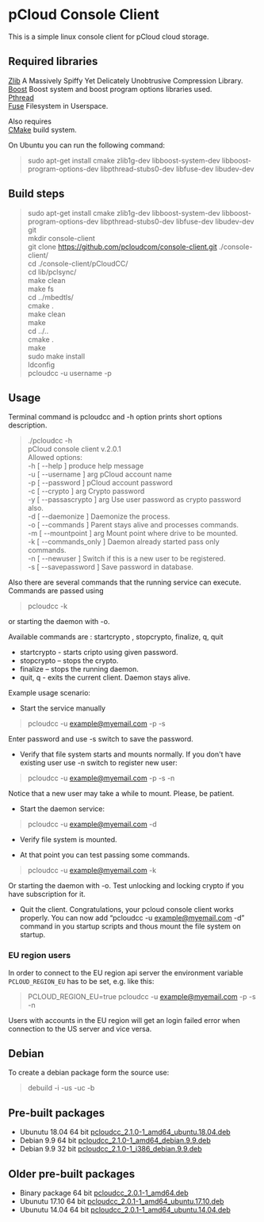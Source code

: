 # pCloud Console Client

This is a simple linux console client for pCloud cloud storage. 

## Required libraries 
[Zlib](http://zlib.net/)  A Massively Spiffy Yet Delicately Unobtrusive Compression Library.  
[Boost](http://www.boost.org/) Boost system and boost program options libraries used.  
[Pthread](http://www.gnu.org/)   
[Fuse](https://github.com/libfuse/libfuse) Filesystem in Userspace.  
  
Also requires   
[CMake](https://cmake.org/) build system.  

On Ubuntu you can run the following command:  
> sudo apt-get install cmake zlib1g-dev libboost-system-dev libboost-program-options-dev libpthread-stubs0-dev libfuse-dev libudev-dev 

## Build steps

> sudo apt-get install cmake zlib1g-dev libboost-system-dev libboost-program-options-dev libpthread-stubs0-dev libfuse-dev libudev-dev git  
> mkdir console-client   
> git clone https://github.com/pcloudcom/console-client.git ./console-client/  
> cd ./console-client/pCloudCC/   
> cd lib/pclsync/        
> make clean    
> make fs     
> cd ../mbedtls/   
> cmake .      
> make clean     
> make       
> cd ../..      
> cmake .    
> make      
> sudo make install     
> ldconfig     
> pcloudcc -u username -p       

## Usage
Terminal command is pcloudcc and -h option prints short options description.
> ./pcloudcc -h  
>  pCloud console client v.2.0.1  
>Allowed options:  
>  -h [ --help ]             produce help message  
>  -u [ --username ] arg     pCloud account name  
>  -p [ --password ]         pCloud account password  
>  -c [ --crypto ] arg       Crypto password  
>  -y [ --passascrypto ] arg Use user password as crypto password also.  
>  -d [ --daemonize ]        Daemonize the process.  
>  -o [ --commands  ]        Parent stays alive and processes commands.   
>  -m [ --mountpoint ] arg   Mount point where drive to be mounted.  
>  -k [ --commands_only ]    Daemon already started pass only commands.  
>  -n [ --newuser ]          Switch if this is a new user to be registered.  
>  -s [ --savepassword ]     Save password in database.  


Also there are several commands that the running service can execute. Commands are passed using 
> pcloudcc -k 

or  starting the daemon with -o. 

Available commands are : startcrypto <crypto pass>, stopcrypto, finalize, q, quit  
- startcrypto <crypto pass> - starts cripto using given password.
-  stopcrypto – stops the crypto.
-   finalize – stops the running daemon.
- quit, q  - exits the current client. Daemon stays alive.


Example usage scenario:  
- Start the service manually

> pcloudcc -u example@myemail.com -p -s   

Enter password and  use -s switch to save the password. 

- Verify that file system starts and mounts normally. If you don't have existing user use -n switch to register new user:  

> pcloudcc -u example@myemail.com -p -s -n

Notice that a new user may take a while to mount. Please, be patient.   

- Start the daemon service:

> pcloudcc -u example@myemail.com -d  

- Verify file system is mounted.  

- At that point you can test passing some commands.

> pcloudcc -u example@myemail.com -k  

Or starting the daemon with -o. Test unlocking and locking crypto if you have subscription for it.   

- Quit the client. Congratulations, your pcloud console client works properly.  You can now add “pcloudcc -u example@myemail.com -d” command in you startup scripts  and thous mount the file system on startup.  

### EU region users

In order to connect to the EU region api server the environment variable `PCLOUD_REGION_EU` has to be set, e.g. like this:

>  PCLOUD_REGION_EU=true pcloudcc -u example@myemail.com -p -s -n

Users with accounts in the EU region will get an login failed error when connection to the US server and vice versa.

## Debian
To create a debian package form the source use:  
> debuild -i -us -uc -b  

## Pre-built packages
- Ubunutu 18.04 64 bit
  [pcloudcc_2.1.0-1_amd64_ubuntu.18.04.deb](https://my.pcloud.com/publink/show?code=XZvLyi7Zsz7t1H0aYIFiawL4LSgN3uxLBUJX)
- Debian 9.9 64 bit
  [pcloudcc_2.1.0-1_amd64_debian.9.9.deb](https://my.pcloud.com/publink/show?code=XZYVyi7ZseHyB89XXK0lVAdyy0AwQYl7osU7)
- Debian 9.9 32 bit
  [pcloudcc_2.1.0-1_i386_debian.9.9.deb](https://my.pcloud.com/publink/show?code=XZuVyi7ZLevxTwQKGrSrxp8uIrQodBwDfX67)

## Older pre-built packages
- Binary package 64 bit
  [pcloudcc_2.0.1-1_amd64.deb](https://my.pcloud.com/publink/show?code=XZv1aQ7ZkEd1Vr0gj3hTteoDtujd481o7amk)
- Ubunutu 17.10 64 bit
  [pcloudcc_2.0.1-1_amd64_ubuntu.17.10.deb](https://my.pcloud.com/publink/show?code=XZFeaQ7ZH1nHUfK4MLzGdeCvmmJywBUFANyy)
- Ubunutu 14.04 64 bit
  [pcloudcc_2.0.1-1_amd64_ubuntu.14.04.deb](https://my.pcloud.com/publink/show?code=XZSeaQ7ZFPq1g8oowJXyXap7KKzTtSKoACHy)


